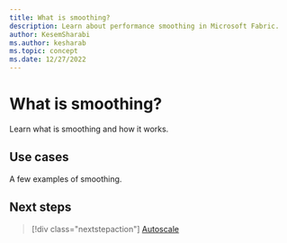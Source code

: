 ```yaml
---
title: What is smoothing?
description: Learn about performance smoothing in Microsoft Fabric.
author: KesemSharabi
ms.author: kesharab
ms.topic: concept
ms.date: 12/27/2022
---
```


# What is smoothing?

Learn what is smoothing and how it works.

## Use cases

A few examples of smoothing.

## Next steps

>[!div class="nextstepaction"]
>[Autoscale](autoscale.md)
